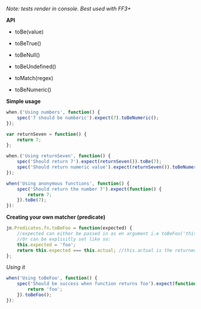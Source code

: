 *Note: tests render in console. Best used with FF3+*
	
**API**

- toBe(value)

- toBeTrue()

- toBeNull()

- toBeUndefined()

- toMatch(regex)

- toBeNumeric()


**Simple usage**


```javascript	
when.('Using numbers', function() {
	spec('7 should be numberic').expect(7).toBeNumeric();
});

var returnSeven = function() {
	return 7;
};

when.('Using returnSeven', function() {
	spec('Should return 7').expect(returnSeven()).toBe(7);
	spec('Should return numeric value').expect(returnSeven()).toBeNumeric();
});

when('Using anonymous functions', function() {
	spec('Should return the number 7').expect(function() {
		return 7;
	}).toBe(7);
}):
```

**Creating your own matcher (predicate)**

```javascript
jn.Predicates.fn.toBeFoo = function(expected) {
	//expected can either be passed in as en argument i.e toBeFoo('this is the expected value');
	//Or can be explisitly set like so:
	this.expected = 'foo';
	return this.expected === this.actual; //this.actual is the returned value from the expect function
};
```

*Using it*

```javascript
when('Using toBeFoo', function() {
	spec('Should be success when function returns foo').expect(function() {
		return 'foo';
	}).toBeFoo();
}):
```